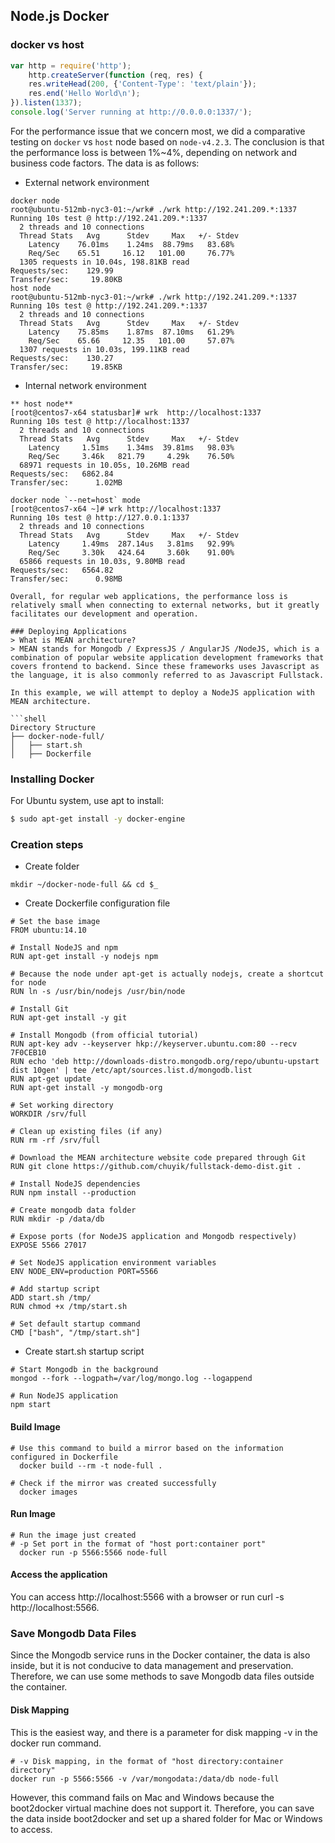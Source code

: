 ## Node.js Docker

### docker vs host
```js
var http = require('http');
    http.createServer(function (req, res) {
    res.writeHead(200, {'Content-Type': 'text/plain'});
    res.end('Hello World\n');
}).listen(1337); 
console.log('Server running at http://0.0.0.0:1337/');
```
For the performance issue that we concern most, we did a comparative testing on `docker` vs `host` node based on `node-v4.2.3`. The conclusion is that the performance loss is between 1%~4%, depending on network and business code factors. The data is as follows:
- External network environment

```shell
docker node
root@ubuntu-512mb-nyc3-01:~/wrk# ./wrk http://192.241.209.*:1337
Running 10s test @ http://192.241.209.*:1337
  2 threads and 10 connections
  Thread Stats   Avg      Stdev     Max   +/- Stdev
    Latency    76.01ms    1.24ms  88.79ms   83.68%
    Req/Sec    65.51     16.12   101.00     76.77%
  1305 requests in 10.04s, 198.81KB read
Requests/sec:    129.99
Transfer/sec:     19.80KB
host node
root@ubuntu-512mb-nyc3-01:~/wrk# ./wrk http://192.241.209.*:1337 
Running 10s test @ http://192.241.209.*:1337
  2 threads and 10 connections
  Thread Stats   Avg      Stdev     Max   +/- Stdev
    Latency    75.85ms    1.87ms  87.10ms   61.29%
    Req/Sec    65.66     12.35   101.00     57.07%
  1307 requests in 10.03s, 199.11KB read
Requests/sec:    130.27
Transfer/sec:     19.85KB  
```
- Internal network environment

```shell
** host node**
[root@centos7-x64 statusbar]# wrk  http://localhost:1337
Running 10s test @ http://localhost:1337
  2 threads and 10 connections
  Thread Stats   Avg      Stdev     Max   +/- Stdev
    Latency     1.51ms    1.34ms  39.81ms   98.03%
    Req/Sec     3.46k   821.79     4.29k    76.50%
  68971 requests in 10.05s, 10.26MB read
Requests/sec:   6862.84
Transfer/sec:      1.02MB 

docker node `--net=host` mode
[root@centos7-x64 ~]# wrk http://localhost:1337
Running 10s test @ http://127.0.0.1:1337
  2 threads and 10 connections
  Thread Stats   Avg      Stdev     Max   +/- Stdev
    Latency     1.49ms  287.14us   3.81ms   92.99%
    Req/Sec     3.30k   424.64     3.60k    91.00%
  65866 requests in 10.03s, 9.80MB read
Requests/sec:   6564.82
Transfer/sec:      0.98MB

Overall, for regular web applications, the performance loss is relatively small when connecting to external networks, but it greatly facilitates our development and operation.

### Deploying Applications
> What is MEAN architecture?
> MEAN stands for Mongodb / ExpressJS / AngularJS /NodeJS, which is a combination of popular website application development frameworks that covers frontend to backend. Since these frameworks uses Javascript as the language, it is also commonly referred to as Javascript Fullstack.

In this example, we will attempt to deploy a NodeJS application with MEAN architecture.

```shell
Directory Structure
├── docker-node-full/
│   ├── start.sh
│   ├── Dockerfile
```

### Installing Docker
For Ubuntu system, use apt to install:
```sh
$ sudo apt-get install -y docker-engine
```


### Creation steps
* Create folder
```shell
mkdir ~/docker-node-full && cd $_
```

* Create Dockerfile configuration file

```shell
# Set the base image
FROM ubuntu:14.10

# Install NodeJS and npm
RUN apt-get install -y nodejs npm

# Because the node under apt-get is actually nodejs, create a shortcut for node
RUN ln -s /usr/bin/nodejs /usr/bin/node

# Install Git
RUN apt-get install -y git

# Install Mongodb (from official tutorial)
RUN apt-key adv --keyserver hkp://keyserver.ubuntu.com:80 --recv 7F0CEB10
RUN echo 'deb http://downloads-distro.mongodb.org/repo/ubuntu-upstart dist 10gen' | tee /etc/apt/sources.list.d/mongodb.list
RUN apt-get update
RUN apt-get install -y mongodb-org

# Set working directory
WORKDIR /srv/full

# Clean up existing files (if any)
RUN rm -rf /srv/full

# Download the MEAN architecture website code prepared through Git
RUN git clone https://github.com/chuyik/fullstack-demo-dist.git .

# Install NodeJS dependencies
RUN npm install --production

# Create mongodb data folder
RUN mkdir -p /data/db

# Expose ports (for NodeJS application and Mongodb respectively)
EXPOSE 5566 27017

# Set NodeJS application environment variables
ENV NODE_ENV=production PORT=5566

# Add startup script
ADD start.sh /tmp/
RUN chmod +x /tmp/start.sh

# Set default startup command
CMD ["bash", "/tmp/start.sh"]
```

* Create start.sh startup script

```shell
# Start Mongodb in the background
mongod --fork --logpath=/var/log/mongo.log --logappend

# Run NodeJS application
npm start
```

#### Build Image

```shell
# Use this command to build a mirror based on the information configured in Dockerfile
  docker build --rm -t node-full .

# Check if the mirror was created successfully
  docker images
```


#### Run Image

```shell
# Run the image just created
# -p Set port in the format of "host port:container port"
  docker run -p 5566:5566 node-full
```


#### Access the application
You can access http://localhost:5566 with a browser or run curl -s http://localhost:5566.



### Save Mongodb Data Files
Since the Mongodb service runs in the Docker container, the data is also inside, but it is not conducive to data management and preservation. Therefore, we can use some methods to save Mongodb data files outside the container.


#### Disk Mapping
This is the easiest way, and there is a parameter for disk mapping -v in the docker run command.
```shell
# -v Disk mapping, in the format of "host directory:container directory"
docker run -p 5566:5566 -v /var/mongodata:/data/db node-full
```
However, this command fails on Mac and Windows because the boot2docker virtual machine does not support it.
Therefore, you can save the data inside boot2docker and set up a shared folder for Mac or Windows to access.